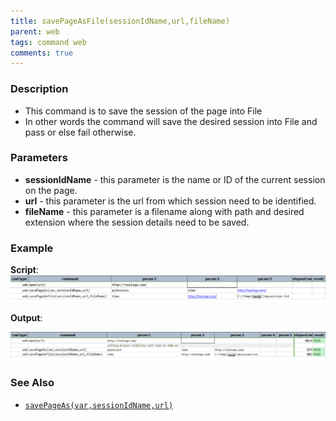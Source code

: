```yaml
---
title: savePageAsFile(sessionIdName,url,fileName)
parent: web
tags: command web
comments: true
---
```


### Description

- This command is to save the session of the page into File
- In other words the command will save the desired session into File and pass or else fail otherwise.

### Parameters

- **sessionIdName** - this parameter is the name or ID of the current session on the page.
- **url** - this parameter is the url from which session need to be identified.
- **fileName** - this parameter is a filename along with path and desired extension where the session details need to be saved.

### Example
**Script**:<br/>
![](image/savePageAsFile_01.png)

**Output**:<br/>

![](image/savePageAsFile_02.png)

### See Also

- [`savePageAs(var,sessionIdName,url)`](savePageAs(var,sessionIdName,url))